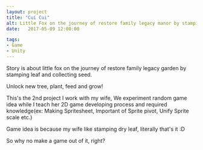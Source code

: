 ```yaml
---
layout: project
title: "Cui Cui"
alt: Little Fox on the journey of restore family legacy manor by stamping leaf and collecting seed.
date:   2017-05-09 12:00:00

tags:
- Game
- Unity
---
```

Story is about little fox on the journey of restore family legacy garden by stamping leaf and collecting seed.

Unlock new tree, plant, feed and grow! 

This's the 2nd project I work with my wife, We experiment random game idea while I teach her 2D game developing process and required knowledge(ex: Making Spritesheet, Important of Sprite pivot, Unify Sprite scale etc.)

Game idea is because my wife like stamping dry leaf, literally that's it :D

So why no make a game out of it, right?